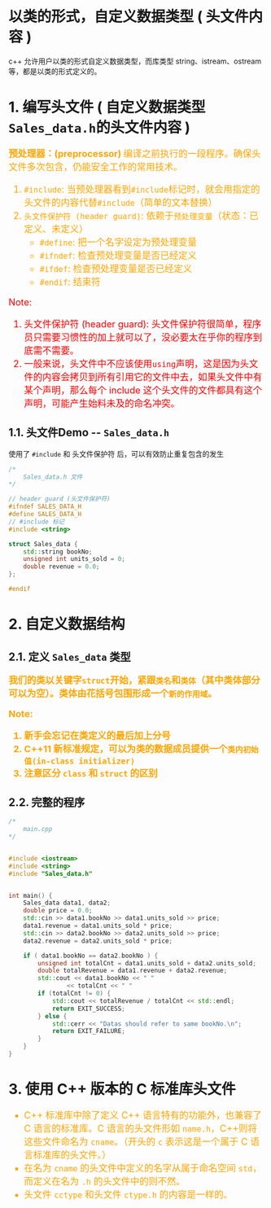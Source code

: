 # 以类的形式，自定义数据类型 ( 头文件内容 )
c++ 允许用户以类的形式自定义数据类型，而库类型 string、istream、ostream 等，都是以类的形式定义的。

# 1. 编写头文件 ( 自定义数据类型`Sales_data.h`的头文件内容 )
<font color="orange" size="4">

<b> 预处理器：(preprocessor) </b> 编译之前执行的一段程序。确保头文件多次包含，仍能安全工作的常用技术。
1. `#include`: 当预处理器看到`#include`标记时，就会用指定的头文件的内容代替`#include`（简单的文本替换）
2. `头文件保护符 (header guard)`: 依赖于`预处理变量`（状态：已定义、未定义）
   - `#define`: 把一个名字设定为预处理变量
   - `#ifndef`: 检查预处理变量是否已经定义
   - `#ifdef`: 检查预处理变量是否已经定义
   - `#endif`: 结束符

</font>

<font color="red" size="4">

Note:
1. 头文件保护符 (header guard): 头文件保护符很简单，程序员只需要习惯性的加上就可以了，没必要太在乎你的程序到底需不需要。
2. 一般来说，头文件中不应该使用`using`声明，这是因为头文件的内容会拷贝到所有引用它的文件中去，如果头文件中有某个声明，那么每个 include 这个头文件的文件都具有这个声明，可能产生始料未及的命名冲突。

</font>

## 1.1. 头文件Demo -- `Sales_data.h`
使用了 `#include` 和 头文件保护符 后，可以有效防止重复包含的发生
```c++
/* 
    Sales_data.h 文件
*/

// header guard (头文件保护符) 
#ifndef SALES_DATA_H
#define SALES_DATA_H
// #include 标记
#include <string>

struct Sales_data {
    std::string bookNo;
    unsigned int units_sold = 0;
    double revenue = 0.0;
};

#endif
```

# 2. 自定义数据结构

## 2.1. 定义 `Sales_data` 类型
<font color="orange" size="4"><b>

我们的类以关键字`struct`开始，紧跟`类名`和`类体`（其中类体部分可以为空）。类体由花括号包围形成一个`新的作用域`。

</b></font>


<font color="orange" size="4"><b>

Note:
1. 新手会忘记在类定义的最后加上分号
2. C++11 新标准规定，可以为类的数据成员提供一个`类内初始值(in-class initializer)`
3. 注意区分 `class` 和 `struct` 的区别

</b></font>

## 2.2. 完整的程序
```c++
/*
    main.cpp
*/


#include <iostream>
#include <string>
#include "Sales_data.h"


int main() {
    Sales_data data1, data2;
    double price = 0.0;
    std::cin >> data1.bookNo >> data1.units_sold >> price;
    data1.revenue = data1.units_sold * price;
    std::cin >> data2.bookNo >> data2.units_sold >> price;
    data2.revenue = data2.units_sold * price;

    if ( data1.bookNo == data2.bookNo ) {
        unsigned int totalCnt = data1.units_sold + data2.units_sold;
        double totalRevenue = data1.revenue + data2.revenue;
        std::cout << data1.bookNo << " " 
                << totalCnt << " "                                    
        if (totalCnt != 0) {
            std::cout << totalRevenue / totalCnt << std::endl;
            return EXIT_SUCCESS;
        } else {
            std::cerr << "Datas should refer to same bookNo.\n";
            return EXIT_FAILURE;
        }   
    }
}
```

# 3. 使用 C++ 版本的 C 标准库头文件
<font color="orange" size="4">

- C++ 标准库中除了定义 C++ 语言特有的功能外，也兼容了 C 语言的标准库。C 语言的头文件形如 `name.h`，C++则将这些文件命名为 `cname`。（开头的 `c` 表示这是一个属于 C 语言标准库的头文件。）
- 在名为 `cname` 的头文件中定义的名字从属于命名空间 `std`，而定义在名为 `.h` 的头文件中的则不然。
- 头文件 `cctype` 和头文件 `ctype.h` 的内容是一样的。

</font>